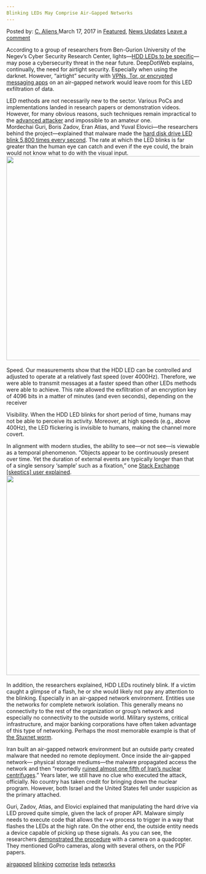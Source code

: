 ```yaml
---
Blinking LEDs May Comprise Air-Gapped Networks
---
```

<article class="post-listing post-18656 post type-post status-publish format-standard has-post-thumbnail hentry 
 tag-airgapped tag-blinking tag-comprise tag-leds tag-networks">
<div class="post-inner">
<span>Posted by: <a href="https://www.deepdotweb.com/author/caliens/" title="">C. Aliens </a></span>
<span>March 17, 2017</span>
<span>in <a href="https://www.deepdotweb.com/category/deepdot-news/" rel="category tag">Featured</a>, <a href="https://www.deepdotweb.com/category/news-updates/" rel="category tag">News Updates</a></span>
<span><a href="https://www.deepdotweb.com/2017/03/17/blinking-leds-may-comprise-air-gapped-networks/#respond">Leave a comment</a></span>


<p>According to a group of researchers from Ben-Gurion University of the Negev’s Cyber Security Research Center, lights—<a href="http://www.pcworld.com/article/3173371/security/a-hard-drives-led-light-can-be-used-to-covertly-leak-data.html">HDD LEDs to be specific</a>—may pose a cybersecurity threat in the near future. DeepDotWeb explains, continually, the need for airtight security. Especially when using the darknet. However, “airtight” security with <a href="https://www.deepdotweb.com/vpn-comparison-chart/">VPNs, Tor, or encrypted messaging apps</a> on an air-gapped network would leave room for this LED exfiltration of data.</p>
<p>LED methods are not necessarily new to the sector. Various PoCs and implementations landed in research papers or demonstration videos. However, for many obvious reasons, such techniques remain impractical to the <a href="https://www.deepdotweb.com/tag/Hack/">advanced attacker</a> and impossible to an amateur one.<br />
    Mordechai Guri, Boris Zadov, Eran Atias, and Yuval Elovici—the researchers behind the project—explained that malware made the <a href="https://www.scribd.com/document/340960347/LED-it-GO-0-1">hard disk drive LED blink 5,800 times every second</a>. The rate at which the LED blinks is far greater than the human eye can catch and even if the eye could, the brain would not know what to do with the visual input. <img class="wp-image-18660 aligncenter" src="/imgs/2017/03/word-image-42.png" width="956" height="532" srcset="/imgs/2017/03/word-image-42.png 1608w, /imgs/2017/03/word-image-42-300x167.png 300w, /imgs/2017/03/word-image-42-1024x569.png 1024w" sizes="(max-width: 956px) 100vw, 956px" /></p>
<p>Speed. Our measurements show that the HDD LED can be controlled and adjusted to operate at a relatively fast speed (over 4000Hz). Therefore, we were able to transmit messages at a faster speed than other LEDs methods were able to achieve. This rate allowed the exfiltration of an encryption key of 4096 bits in a matter of minutes (and even seconds), depending on the receiver</p>
<p>Visibility. When the HDD LED blinks for short period of time, humans may not be able to perceive its activity. Moreover, at high speeds (e.g., above 400Hz), the LED flickering is invisible to humans, making the channel more covert.</p>
<p>In alignment with modern studies, the ability to see—or not see—is viewable as a temporal phenomenon. “Objects appear to be continuously present over time. Yet the duration of external events are typically longer than that of a single sensory ‘sample’ such as a fixation,” one <a href="http://skeptics.stackexchange.com/questions/3348/can-the-human-eye-distinguish-frame-rates-above-60-hz">Stack Exchange [skeptics] user explained</a>. <img class="wp-image-18661 aligncenter" src="/imgs/2017/03/word-image-43.png" width="937" height="521" srcset="/imgs/2017/03/word-image-43.png 1789w, /imgs/2017/03/word-image-43-300x167.png 300w, /imgs/2017/03/word-image-43-1024x570.png 1024w" sizes="(max-width: 937px) 100vw, 937px" /></p>
<p>In addition, the researchers explained, HDD LEDs routinely blink. If a victim caught a glimpse of a flash, he or she would likely not pay any attention to the blinking. Especially in an air-gapped network environment. Entities use the networks for complete network isolation. This generally means no connectivity to the rest of the organization or group’s network and especially no connectivity to the outside world. Military systems, critical infrastructure, and major banking corporations have often taken advantage of this type of networking. Perhaps the most memorable example is that of <a href="https://www.deepdotweb.com/2016/12/26/shadow-brokers-take-zeronet-sell-stolen-nsa-exploits/">the Stuxnet worm</a>.</p>
<p>Iran built an air-gapped network environment but an outside party created malware that needed no remote deployment. Once inside the air-gapped network— physical storage mediums—the malware propagated access the network and then “reportedly <a href="http://www.businessinsider.com/stuxnet-was-far-more-dangerous-than-previous-thought-2013-11">ruined almost one fifth of Iran&#8217;s nuclear centrifuges</a>.” Years later, we still have no clue who executed the attack, officially. No country has taken credit for bringing down the nuclear program. However, both Israel and the United States fell under suspicion as the primary attached.</p>
<p>Guri, Zadov, Atias, and Elovici explained that manipulating the hard drive via LED proved quite simple, given the lack of proper API. Malware simply needs to execute code that allows the r+w process to trigger in a way that flashes the LEDs at the high rate. On the other end, the outside entity needs a device capable of picking up these signals. As you can see, the researchers <a href="https://www.youtube.com/watch?v=4vIu8ld68fc">demonstrated the procedure</a> with a camera on a quadcopter. They mentioned GoPro cameras, along with several others, on the PDF papers.</p>
</div>
<a href="https://www.deepdotweb.com/tag/airgapped/" rel="tag">airgapped</a> <a href="https://www.deepdotweb.com/tag/blinking/" rel="tag">blinking</a> <a href="https://www.deepdotweb.com/tag/comprise/" rel="tag">comprise</a> <a href="https://www.deepdotweb.com/tag/leds/" rel="tag">leds</a> <a href="https://www.deepdotweb.com/tag/networks/" rel="tag">networks</a></span> <span style="display:none" class="updated">2017-03-17<a href="https://www.deepdotweb.com/author/caliens/" title="Posts by C. Aliens" rel="author">C. Aliens</a></strong></div>

